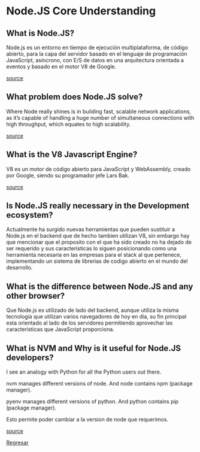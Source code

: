 # Node.JS Core Understanding

## What is Node.JS?

Node.js es un entorno en tiempo de ejecución multiplataforma, de código abierto, para la capa del servidor basado en el lenguaje de programación JavaScript, asíncrono, con E/S de datos en una arquitectura orientada a eventos y basado en el motor V8 de Google.

[source](https://es.wikipedia.org/wiki/Node.js)

## What problem does Node.JS solve?

Where Node really shines is in building fast, scalable network applications, as it’s capable of handling a huge number of simultaneous connections with high throughput, which equates to high scalability.

[source](https://www.toptal.com/nodejs/why-the-hell-would-i-use-node-js#:~:text=PROXY-,Node.,data%20from%20multiple%20source%20points.)

## What is the V8 Javascript Engine?

V8 es un motor de código abierto para JavaScript y WebAssembly, creado por Google, siendo su programador jefe Lars Bak.

[source](https://es.wikipedia.org/wiki/V8_(int%C3%A9rprete_de_JavaScript)#cite_note-4)

## Is Node.JS really necessary in the Development ecosystem?

Actualmente ha surgido nuevas herramientas que pueden sustituir a Node.js en el backend que de hecho tambien utilizan V8, sin embargo hay que mencionar que el proposito con el que ha sido creado no ha dejado de ser requerido y sus caracteristicas lo siguen posicionando como una herramienta necesaria en las empresas para el stack al que pertenece, implementando un sistema de librerias de codigo abierto en el mundo del desarrollo.

## What is the difference between Node.JS and any other browser?

Que Node.js es utilizado de lado del backend, aunque utiliza la misma tecnologia que utilizan varios navegadores de hoy en día, su fin principal esta orientado al lado de los servidores permitiendo aprovechar las caracteristicas que JavaScript proporciona.

## What is NVM and Why is it useful for Node.JS developers?

I see an analogy with Python for all the Python users out there.

nvm manages different versions of node. And node contains npm (package manager).

pyenv manages different versions of python. And python contains pip (package manager).

Esto permite poder cambiar a la version de node que requerimos.

[source](https://stackoverflow.com/questions/32660993/difference-between-npm-and-nvm)

[Regresar](../README.md)
